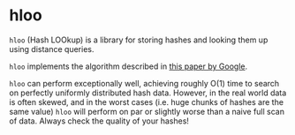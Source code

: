 # hloo

`hloo` (Hash LOOkup) is a library for storing hashes and looking them up using distance queries.

`hloo` implements the algorithm described in [this paper by Google](https://static.googleusercontent.com/media/research.google.com/en//pubs/archive/33026.pdf).

`hloo` can perform exceptionally well, achieving roughly O(1) time to search on perfectly uniformly distributed hash data. However, in the real world data is often skewed, and in the worst cases (i.e. huge chunks of hashes are the same value) `hloo` will perform on par or slightly worse than a naive full scan of data. Always check the quality of your hashes!
